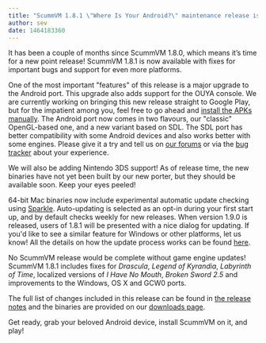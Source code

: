 ```yaml
---
title: "ScummVM 1.8.1 \"Where Is Your Android?\" maintenance release is out"
author: sev
date: 1464183360
---
```


It has been a couple of months since ScummVM 1.8.0, which means it’s time for a new point release! ScummVM 1.8.1 is now available with fixes for important bugs and support for even more platforms.

One of the most important "features" of this release is a major upgrade to the Android port. This upgrade also adds support for the OUYA console. We are currently working on bringing this new release straight to Google Play, but for the impatient among you, feel free to go ahead and [install the APKs manually](/downloads). The Android port now comes in two flavours, our "classic" OpenGL-based one, and a new variant based on SDL. The SDL port has better compatibility with some Android devices and also works better with some engines. Please give it a try and tell us on [our forums](http://forums.scummvm.org/viewforum.php?f=17) or via the [bug tracker](http://bugs.scummvm.org/) about your experience.

We will also be adding Nintendo 3DS support! As of release time, the new binaries have not yet been built by our new porter, but they should be available soon. Keep your eyes peeled!

64-bit Mac binaries now include experimental automatic update checking using [Sparkle](https://sparkle-project.org/). Auto-updating is selected as an opt-in during your first start up, and by default checks weekly for new releases. When version 1.9.0 is released, users of 1.8.1 will be presented with a nice dialog for updating. If you'd like to see a similar feature for Windows or other platforms, let us know! All the details on how the update process works can be found [here](https://sparkle-project.org/).

No ScummVM release would be complete without game engine updates! ScummVM 1.8.1 includes fixes for *Drascula*, *Legend of Kyrandia*, *Labyrinth of Time*, localized versions of *I Have No Mouth*, *Broken Sword 2.5* and improvements to the Windows, OS X and GCW0 ports.

The full list of changes included in this release can be found in [the release notes](/frs/scummvm/1.8.1/ReleaseNotes) and the binaries are provided on our [downloads page](/downloads/).

Get ready, grab your beloved Android device, install ScummVM on it, and play!
